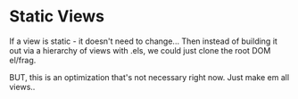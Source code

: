 # Static Views

If a view is static - it doesn't need to change... Then instead of building it out via a hierarchy of views with .els, we could just clone the root DOM el/frag.

BUT, this is an optimization that's not necessary right now.  Just make em all views..